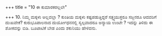 +++
title = "10 ಈ ಕುಮಾರಕರಲ್ಲಲೇ"

+++
10. ನಿಮ್ಮ ಮಕ್ಕಳು ಅಲ್ಲವಲ್ಲಾ ? ಕುಂತಿಯ ಮಕ್ಕಳು  ಕಷ್ಟಪಡುತ್ತಿದ್ದರೆ ಸತ್ತ್ವಯುಕ್ತರೂ ಸಜ್ಜನರೂ ಆದವರಿಗೆ ದುಃಖವೇಕೆ?  ಕುರುಭೂಪಾಲನಾದ ದುರ್ಯೋಧನನಲ್ಲಿ ಸ್ವಲ್ಪವಾದರೂ  ಅನ್ಯಾಯ ಉಂಟೇ ? ಇದನ್ನು ತಿಳಿದು ಈ ಶೋಕವನ್ನು ಬಿಡಿ. ಬೂಟಾಟಿಕೆ ಬೇಡ ಎಂದು ಶಕುನಿಯು ಹೇಳಿದನು.